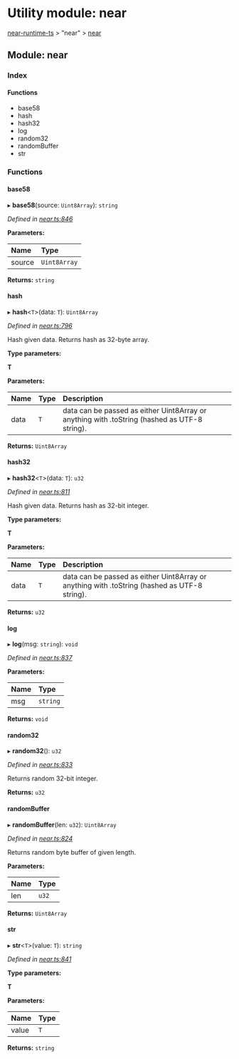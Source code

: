 # Utility module: near

[near-runtime-ts](../) &gt; "near" &gt; [near](utility-module-near.md)

## Module: near

### Index

#### Functions

* base58
* hash
* hash32
* log
* random32
* randomBuffer
* str

### Functions

#### base58   <a id="base58"></a>

▸ **base58**\(source: `Uint8Array`\): `string`

_Defined in_ [_near.ts:846_](https://github.com/nearprotocol/near-runtime-ts/blob/30d6281/near.ts#L846)

**Parameters:**

| Name | Type |
| :--- | :--- |
| source | `Uint8Array` |

**Returns:** `string`

#### hash   <a id="hash"></a>

▸ **hash**&lt;`T`&gt;\(data: `T`\): `Uint8Array`

_Defined in_ [_near.ts:796_](https://github.com/nearprotocol/near-runtime-ts/blob/30d6281/near.ts#L796)

Hash given data. Returns hash as 32-byte array.

**Type parameters:**

**T**

**Parameters:**

| Name | Type | Description |
| :--- | :--- | :--- |
| data | `T` | data can be passed as either Uint8Array or anything with .toString \(hashed as UTF-8 string\). |

**Returns:** `Uint8Array`

#### hash32   <a id="hash32"></a>

▸ **hash32**&lt;`T`&gt;\(data: `T`\): `u32`

_Defined in_ [_near.ts:811_](https://github.com/nearprotocol/near-runtime-ts/blob/30d6281/near.ts#L811)

Hash given data. Returns hash as 32-bit integer.

**Type parameters:**

**T**

**Parameters:**

| Name | Type | Description |
| :--- | :--- | :--- |
| data | `T` | data can be passed as either Uint8Array or anything with .toString \(hashed as UTF-8 string\). |

**Returns:** `u32`

#### log   <a id="log"></a>

▸ **log**\(msg: `string`\): `void`

_Defined in_ [_near.ts:837_](https://github.com/nearprotocol/near-runtime-ts/blob/30d6281/near.ts#L837)

**Parameters:**

| Name | Type |
| :--- | :--- |
| msg | `string` |

**Returns:** `void`

#### random32   <a id="random32"></a>

▸ **random32**\(\): `u32`

_Defined in_ [_near.ts:833_](https://github.com/nearprotocol/near-runtime-ts/blob/30d6281/near.ts#L833)

Returns random 32-bit integer.

**Returns:** `u32`

#### randomBuffer   <a id="randombuffer"></a>

▸ **randomBuffer**\(len: `u32`\): `Uint8Array`

_Defined in_ [_near.ts:824_](https://github.com/nearprotocol/near-runtime-ts/blob/30d6281/near.ts#L824)

Returns random byte buffer of given length.

**Parameters:**

| Name | Type |
| :--- | :--- |
| len | `u32` |

**Returns:** `Uint8Array`

#### str   <a id="str"></a>

▸ **str**&lt;`T`&gt;\(value: `T`\): `string`

_Defined in_ [_near.ts:841_](https://github.com/nearprotocol/near-runtime-ts/blob/30d6281/near.ts#L841)

**Type parameters:**

**T**

**Parameters:**

| Name | Type |
| :--- | :--- |
| value | `T` |

**Returns:** `string`

